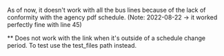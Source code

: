 As of now, it doesn't work with all the bus lines because of the lack of conformity with the agency pdf schedule. (Note: 2022-08-22 -> it worked perfectly fine with line 45)

** Does not work with the link when it's outside of a schedule change period. To test use the test_files path instead.